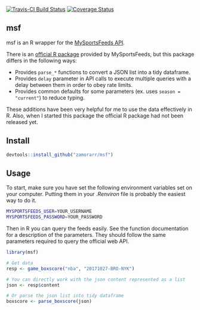 [![Travis-CI Build Status](https://travis-ci.org/zamorarr/msf.svg?branch=master)](https://travis-ci.org/zamorarr/msf)
[![Coverage Status](https://img.shields.io/codecov/c/github/zamorarr/msf/master.svg)](https://codecov.io/github/zamorarr/msf?branch=master)

## msf

msf is an R wrapper for the [MySportsFeeds API](https://www.mysportsfeeds.com/).

There is an [official R package](https://github.com/MySportsFeeds/mysportsfeeds-r) provided by MySportsFeeds, but this package differs in the following ways:

- Provides `parse_*` functions to convert a JSON list into a tidy dataframe. 
- Provides `delay` parameter in API calls to execute multiple queries with a delay between them in order to obey rate limits.
- Provides common defaults for some parameters (ex. uses `season = "current"`) to reduce typing.

These additions have been very helpful for me to use the data effectively in R. Also, when I started this package the official R package had not been released yet. 

## Install
```R
devtools::install_github("zamorarr/msf")
```

## Usage
To start, make sure you have set the following environment variables set on your computer. Putting them in your *.Renviron* file is probably the easiest way to do it.

```sh
MYSPORTSFEEDS_USER=YOUR_USERNAME
MYSPORTSFEEDS_PASSWORD=YOUR_PASSWORD
```

Then in R you can query the feeds easily. See the function documentation for a description of the parameters. They should follow the same parameters required to query the official web API.

```R
library(msf)

# Get data
resp <- game_boxscore("nba", "20171027-BRO-NYK")

# You can directly work with the json content represented as a list
json <- resp$content

# Or parse the json list into tidy dataframe
boxscore <- parse_boxscore(json)
```
